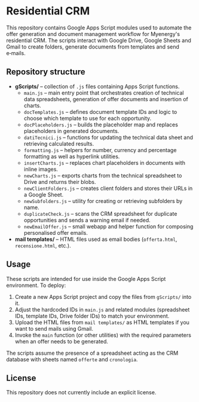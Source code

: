 # Residential CRM

This repository contains Google Apps Script modules used to automate the offer generation and document management workflow for Myenergy's residential CRM. The scripts interact with Google Drive, Google Sheets and Gmail to create folders, generate documents from templates and send e‑mails.

## Repository structure

- **gScripts/** – collection of `.js` files containing Apps Script functions.
  - `main.js` – main entry point that orchestrates creation of technical data spreadsheets, generation of offer documents and insertion of charts.
  - `docTemplates.js` – defines document template IDs and logic to choose which template to use for each opportunity.
  - `docPlaceholders.js` – builds the placeholder map and replaces placeholders in generated documents.
  - `datiTecnici.js` – functions for updating the technical data sheet and retrieving calculated results.
  - `formatting.js` – helpers for number, currency and percentage formatting as well as hyperlink utilities.
  - `insertCharts.js` – replaces chart placeholders in documents with inline images.
  - `newCharts.js` – exports charts from the technical spreadsheet to Drive and returns their blobs.
  - `newClientFolders.js` – creates client folders and stores their URLs in a Google Sheet.
  - `newSubfolders.js` – utility for creating or retrieving subfolders by name.
  - `duplicateCheck.js` – scans the CRM spreadsheet for duplicate opportunities and sends a warning email if needed.
  - `newEmailOffer.js` – small webapp and helper function for composing personalised offer emails.
- **mail templates/** – HTML files used as email bodies (`offerta.html`, `recensione.html`, etc.).

## Usage

These scripts are intended for use inside the Google Apps Script environment. To deploy:

1. Create a new Apps Script project and copy the files from `gScripts/` into it.
2. Adjust the hardcoded IDs in `main.js` and related modules (spreadsheet IDs, template IDs, Drive folder IDs) to match your environment.
3. Upload the HTML files from `mail templates/` as HTML templates if you want to send mails using Gmail.
4. Invoke the `main` function (or other utilities) with the required parameters when an offer needs to be generated.

The scripts assume the presence of a spreadsheet acting as the CRM database with sheets named `offerte` and `cronologia`.

## License

This repository does not currently include an explicit license.
